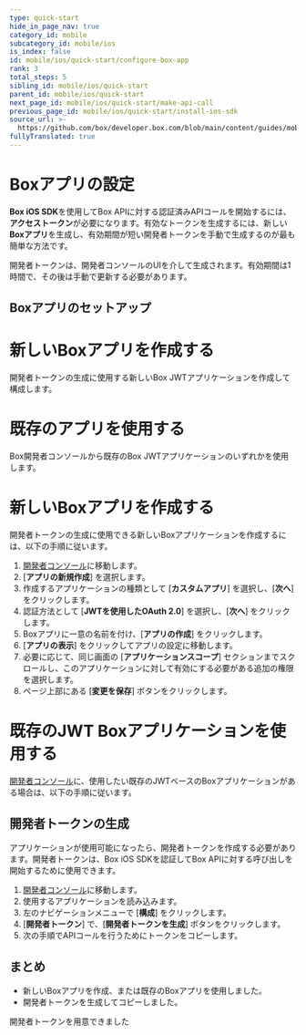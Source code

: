 ```yaml
---
type: quick-start
hide_in_page_nav: true
category_id: mobile
subcategory_id: mobile/ios
is_index: false
id: mobile/ios/quick-start/configure-box-app
rank: 3
total_steps: 5
sibling_id: mobile/ios/quick-start
parent_id: mobile/ios/quick-start
next_page_id: mobile/ios/quick-start/make-api-call
previous_page_id: mobile/ios/quick-start/install-ios-sdk
source_url: >-
  https://github.com/box/developer.box.com/blob/main/content/guides/mobile/ios/quick-start/3-configure-box-app.md
fullyTranslated: true
---
```

# Boxアプリの設定

**Box iOS SDK**を使用してBox APIに対する認証済みAPIコールを開始するには、**アクセストークン**が必要になります。有効なトークンを生成するには、新しい**Boxアプリ**を生成し、有効期間が短い開発者トークンを手動で生成するのが最も簡単な方法です。

開発者トークンは、開発者コンソールのUIを介して生成されます。有効期間は1時間で、その後は手動で更新する必要があります。

## Boxアプリのセットアップ

<Grid columns="2">

<Choose option="ios.app_type" value="create_new" color="blue">

# 新しいBoxアプリを作成する

開発者トークンの生成に使用する新しいBox JWTアプリケーションを作成して構成します。

</Choose>

<Choose option="ios.app_type" value="use_own" color="red">

# 既存のアプリを使用する

Box開発者コンソールから既存のBox JWTアプリケーションのいずれかを使用します。

</Choose>

</Grid>

<Choice option="ios.app_type" value="create_new" color="blue">

# 新しいBoxアプリを作成する

開発者トークンの生成に使用できる新しいBoxアプリケーションを作成するには、以下の手順に従います。

1. [開発者コンソール][devconsole]に移動します。
2. \[**アプリの新規作成**] を選択します。
3. 作成するアプリケーションの種類として \[**カスタムアプリ**] を選択し、\[**次へ**] をクリックします。
4. 認証方法として \[**JWTを使用したOAuth 2.0**] を選択し、\[**次へ**] をクリックします。
5. Boxアプリに一意の名前を付け、\[**アプリの作成**] をクリックします。
6. \[**アプリの表示**] をクリックしてアプリの設定に移動します。
7. 必要に応じて、同じ画面の \[**アプリケーションスコープ**] セクションまでスクロールし、このアプリケーションに対して有効にする必要がある追加の権限を選択します。
8. ページ上部にある \[**変更を保存**] ボタンをクリックします。

</Choice>

<Choice option="ios.app_type" value="use_own" color="blue">

# 既存のJWT Boxアプリケーションを使用する

[開発者コンソール][devconsole]に、使用したい既存のJWTベースのBoxアプリケーションがある場合は、以下の手順に従います。

</Choice>

## 開発者トークンの生成

アプリケーションが使用可能になったら、開発者トークンを作成する必要があります。開発者トークンは、Box iOS SDKを認証してBox APIに対する呼び出しを開始するために使用できます。

1. [開発者コンソール][devconsole]に移動します。
2. 使用するアプリケーションを読み込みます。
3. 左のナビゲーションメニューで \[**構成**] をクリックします。
4. \[**開発者トークン**] で、\[**開発者トークンを生成**] ボタンをクリックします。
5. 次の手順でAPIコールを行うためにトークンをコピーします。

## まとめ

* 新しいBoxアプリを作成、または既存のBoxアプリを使用しました。
* 開発者トークンを生成してコピーしました。

<Observe option="ios.app_type" value="use_own,create_new_">

<Next>

開発者トークンを用意できました

</Next>

</Observe>

[devconsole]: https://cloud.app.box.com/developers/console
